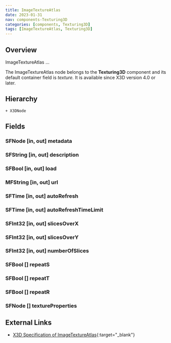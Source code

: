 ```yaml
---
title: ImageTextureAtlas
date: 2023-01-31
nav: components-Texturing3D
categories: [components, Texturing3D]
tags: [ImageTextureAtlas, Texturing3D]
---
```

<style>
.post h3 {
   word-spacing: 0.2em;
}
</style>

## Overview

ImageTextureAtlas ...

The ImageTextureAtlas node belongs to the **Texturing3D** component and its default container field is *texture.* It is available since X3D version 4.0 or later.

## Hierarchy

```
+ X3DNode
```

## Fields

### SFNode [in, out] **metadata** <small></small>

### SFString [in, out] **description** <small></small>

### SFBool [in, out] **load** <small></small>

### MFString [in, out] **url** <small></small>

### SFTime [in, out] **autoRefresh** <small></small>

### SFTime [in, out] **autoRefreshTimeLimit** <small></small>

### SFInt32 [in, out] **slicesOverX** <small></small>

### SFInt32 [in, out] **slicesOverY** <small></small>

### SFInt32 [in, out] **numberOfSlices** <small></small>

### SFBool [] **repeatS** <small></small>

### SFBool [] **repeatT** <small></small>

### SFBool [] **repeatR** <small></small>

### SFNode [] **textureProperties** <small></small>

## External Links

- [X3D Specification of ImageTextureAtlas](https://www.web3d.org/documents/specifications/19775-1/V4.0/Part01/components/texturing3d.html#ImageTextureAtlas){:target="_blank"}